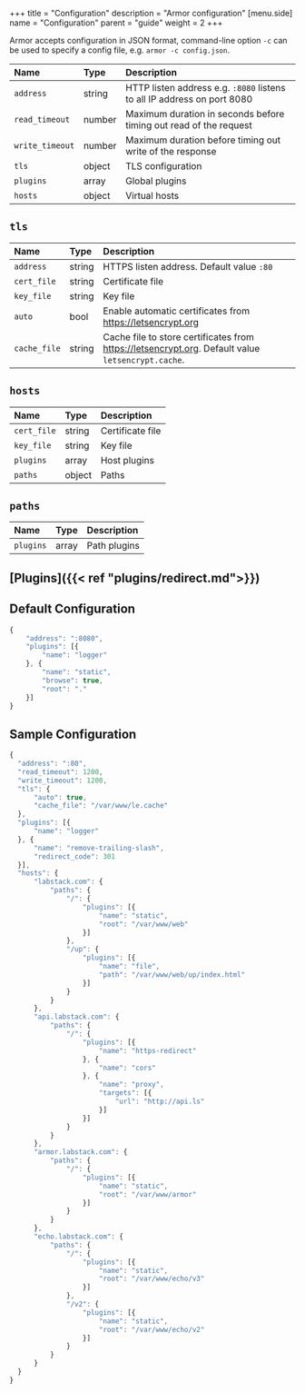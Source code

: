 +++
title = "Configuration"
description = "Armor configuration"
[menu.side]
  name = "Configuration"
  parent = "guide"
  weight = 2
+++

Armor accepts configuration in JSON format, command-line option `-c` can be used
to specify a config file, e.g. `armor -c config.json`.

Name | Type | Description
:--- | :--- | :----------
`address` | string | HTTP listen address e.g. `:8080` listens to all IP address on port 8080
`read_timeout` | number | Maximum duration in seconds before timing out read of the request
`write_timeout` | number | Maximum duration before timing out write of the response
`tls` | object | TLS configuration
`plugins` | array | Global plugins
`hosts` | object | Virtual hosts

## `tls`

Name | Type | Description
:--- | :--- | :----------
`address` | string | HTTPS listen address. Default value `:80`
`cert_file` | string | Certificate file
`key_file` | string | Key file
`auto` | bool | Enable automatic certificates from https://letsencrypt.org
`cache_file` | string | Cache file to store certificates from https://letsencrypt.org. Default value `letsencrypt.cache`.

## `hosts`

Name | Type | Description
:--- | :--- | :----------
`cert_file` | string | Certificate file
`key_file` | string | Key file
`plugins` | array | Host plugins
`paths` | object | Paths

## `paths`

Name | Type | Description
:--- | :--- | :----------
`plugins` | array | Path plugins

## [Plugins]({{< ref "plugins/redirect.md">}})

## Default Configuration

```js
{
	"address": ":8080",
	"plugins": [{
		"name": "logger"
	}, {
		"name": "static",
		"browse": true,
		"root": "."
	}]
}
```

## Sample Configuration

  ```js
{
	"address": ":80",
	"read_timeout": 1200,
	"write_timeout": 1200,
	"tls": {
		"auto": true,
		"cache_file": "/var/www/le.cache"
	},
	"plugins": [{
		"name": "logger"
	}, {
		"name": "remove-trailing-slash",
		"redirect_code": 301
	}],
	"hosts": {
		"labstack.com": {
			"paths": {
				"/": {
					"plugins": [{
						"name": "static",
						"root": "/var/www/web"
					}]
				},
				"/up": {
					"plugins": [{
						"name": "file",
						"path": "/var/www/web/up/index.html"
					}]
				}
			}
		},
		"api.labstack.com": {
			"paths": {
				"/": {
					"plugins": [{
						"name": "https-redirect"
					}, {
						"name": "cors"
					}, {
						"name": "proxy",
						"targets": [{
							"url": "http://api.ls"
						}]
					}]
				}
			}
		},
		"armor.labstack.com": {
			"paths": {
				"/": {
					"plugins": [{
						"name": "static",
						"root": "/var/www/armor"
					}]
				}
			}
		},
		"echo.labstack.com": {
			"paths": {
				"/": {
					"plugins": [{
						"name": "static",
						"root": "/var/www/echo/v3"
					}]
				},
				"/v2": {
					"plugins": [{
						"name": "static",
						"root": "/var/www/echo/v2"
					}]
				}
			}
		}
	}
}
```